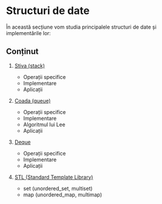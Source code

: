 # Structuri de date

În această secțiune vom studia principalele structuri de date și implementările lor:

## Conținut

1. [Stiva (stack)](./data_structures/stack.md)

   - Operații specifice
   - Implementare
   - Aplicații

2. [Coada (queue)](./data_structures/queue.md)

   - Operații specifice
   - Implementare
   - Algoritmul lui Lee
   - Aplicații

3. [Deque](./data_structures/deque.md)

   - Operații specifice
   - Implementare
   - Aplicații

4. [STL (Standard Template Library)](./data_structures/stl.md)
   - set (unordered_set, multiset)
   - map (unordered_map, multimap)
